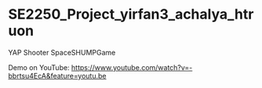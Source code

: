 # SE2250_Project_yirfan3_achalya_htruon
YAP Shooter 
SpaceSHUMPGame 


Demo on YouTube: https://www.youtube.com/watch?v=-bbrtsu4EcA&feature=youtu.be
